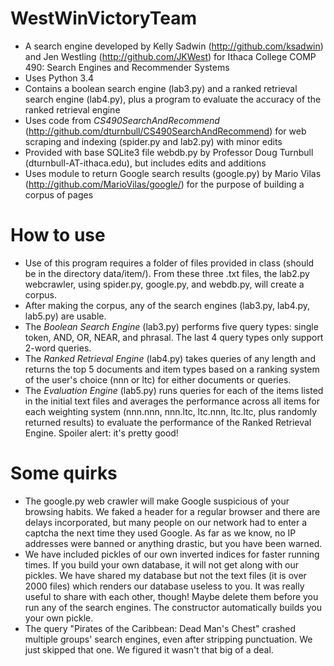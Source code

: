 # WestWinVictoryTeam

* A search engine developed by Kelly Sadwin (http://github.com/ksadwin) and Jen Westling (http://github.com/JKWest) for Ithaca College COMP 490: Search Engines and Recommender Systems
* Uses Python 3.4
* Contains a boolean search engine (lab3.py) and a ranked retrieval search engine (lab4.py), plus a program to evaluate the accuracy of the ranked retrieval engine
* Uses code from *CS490SearchAndRecommend* (http://github.com/dturnbull/CS490SearchAndRecommend) for web scraping and indexing (spider.py and lab2.py) with minor edits
* Provided with base SQLite3 file webdb.py by Professor Doug Turnbull (dturnbull-AT-ithaca.edu), but includes edits and additions
* Uses module to return Google search results (google.py) by Mario Vilas (http://github.com/MarioVilas/google/) for the purpose of building a corpus of pages

# How to use

* Use of this program requires a folder of files provided in class (should be in the directory data/item/). From these three .txt files, the lab2.py webcrawler, using spider.py, google.py, and webdb.py, will create a corpus.
* After making the corpus, any of the search engines (lab3.py, lab4.py, lab5.py) are usable.
* The *Boolean Search Engine* (lab3.py) performs five query types: single token, AND, OR, NEAR, and phrasal. The last 4 query types only support 2-word queries.
* The *Ranked Retrieval Engine* (lab4.py) takes queries of any length and returns the top 5 documents and item types based on a ranking system of the user's choice (nnn or ltc) for either documents or queries.
* The *Evaluation Engine* (lab5.py) runs queries for each of the items listed in the initial text files and averages the performance across all items for each weighting system (nnn.nnn, nnn.ltc, ltc.nnn, ltc.ltc, plus randomly returned results) to evaluate the performance of the Ranked Retrieval Engine. Spoiler alert: it's pretty good!

# Some quirks

* The google.py web crawler will make Google suspicious of your browsing habits. We faked a header for a regular browser and there are delays incorporated, but many people on our network had to enter a captcha the next time they used Google. As far as we know, no IP addresses were banned or anything drastic, but you have been warned.
* We have included pickles of our own inverted indices for faster running times. If you build your own database, it will not get along with our pickles. We have shared my database but not the text files (it is over 2000 files) which renders our database useless to you. It was really useful to share with each other, though! Maybe delete them before you run any of the search engines. The constructor automatically builds you your own pickle.
* The query "Pirates of the Caribbean: Dead Man's Chest" crashed multiple groups' search engines, even after stripping punctuation. We just skipped that one. We figured it wasn't that big of a deal.
